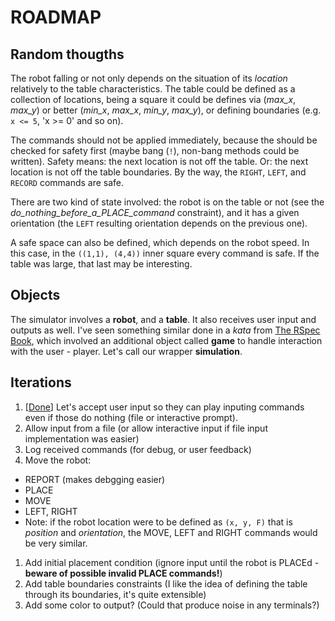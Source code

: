 ROADMAP
=======

Random thougths
---------------

The robot falling or not only depends on the situation of its _location_ relatively to the table characteristics. The table could be defined as a collection of locations, being a square it could be defines via (*max_x*, *max_y*) or better (*min_x*, *max_x*, *min_y*, *max_y*), or defining boundaries (e.g. `x <= 5`, 'x >= 0' and so on).

The commands should not be applied immediately, because the should be checked for safety first (maybe bang (`!`), non-bang methods could be written). Safety means: the next location is not off the table. Or: the next location is not off the table boundaries. By the way, the `RIGHT`, `LEFT`, and `RECORD` commands are safe.

There are two kind of state involved: the robot is on the table or not (see the *do_nothing_before_a_PLACE_command* constraint), and it has a given orientation (the `LEFT` resulting orientation depends on the previous one).

A safe space can also be defined, which depends on the robot speed. In this case, in the `((1,1), (4,4))` inner square every command is safe. If the table was large, that last may be interesting.


Objects
-------

The simulator involves a **robot**, and a **table**. It also receives user input and outputs as well. I've seen something similar done in a _kata_ from [The RSpec Book][rspec-book], which involved an additional object called **game** to handle interaction with the user - player. Let's call our wrapper **simulation**.

  [rspec-book]: https://pragprog.com/book/achbd/the-rspec-book

Iterations
----------

1. [[Done][PR#2]] Let's accept user input so they can play inputing commands even if those do nothing (file or interactive prompt).
1. Allow input from a file (or allow interactive input if file input implementation was easier)
1. Log received commands (for debug, or user feedback)
1. Move the robot:
  - REPORT (makes debgging easier)
  - PLACE
  - MOVE
  - LEFT, RIGHT
  - Note: if the robot location were to be defined as `(x, y, F)` that is _position_ and _orientation_, the MOVE, LEFT and RIGHT commands would be very similar.
1. Add initial placement condition (ignore input until the robot is PLACEd - **beware of possible invalid PLACE commands!**)
1. Add table boundaries constraints (I like the idea of defining the table through its boundaries, it's quite extensible)
1. Add some color to output? (Could that produce noise in any terminals?)

  [PR#2]: https://github.com/gonzalo-bulnes/kata-toy_robot_simulator/pull/2
